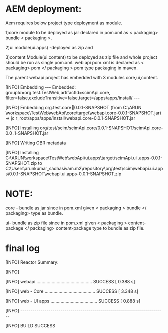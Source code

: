 AEM deployment:
================
Aem requires below project type deployment as module.

1)core module to be deployed as jar declared in pom.xml as < packaging> bundle < packaging >.

2)ui module(ui.apps) -deployed as zip and 

3)content Module(ui.content) to be deployed as zip file and
whole project should be run as single pom.xml.
web api pom.xml is declared as < packaging> pom </ packaging >  pom type packaging in maven.

The parent webapi project has embedded with 3 modules core,ui,content.


[INFO] Embedding --- Embedded: groupId=org.test.TestWeb,artifactId=scimApi.core,
filter=false,excludeTransitive=false,target=/apps/apps/install/ ---

[INFO] Embedding org.test.core:jar:0.0.1-SNAPSHOT (from C:\ARUN
\workspace\TestWeb\webApi\core\target\webapi.core-0.0.1-SNAPSHOT.jar) -> jc
r_root/apps/apps/install/webapi.core-0.0.1-SNAPSHOT.jar

[INFO] Installing org/test/scim/scimApi.core/0.0.1-SNAPSHOT/scimApi.core-0.0
.1-SNAPSHOT.jar

[INFO] Writing OBR metadata

[INFO] Installing C:\ARUN\workspace\TestWeb\webApi\ui.apps\target\scimApi.ui
.apps-0.0.1-SNAPSHOT.zip to C:\Users\arunkumar_sadhasivam\.m2\repository\org\test\scim\webapi.ui.apps\0.0.1-SNAPSHOT\webapi.ui.apps-0.0.1-SNAPSHOT.zip

NOTE:
=====

core - bundle as jar since in pom.xml given < packaging > bundle </ packaging> type as bundle.

ui- bundle as zip file since in pom.xml given < packaging > content-package </ packaging>  content-package type to bundle as zip file.

final log
==========

[INFO] Reactor Summary:

[INFO]

[INFO] webapi ............................................ SUCCESS [  0.388 s]

[INFO] web - Core ........................................ SUCCESS [  3.348 s]

[INFO] web - UI apps ..................................... SUCCESS [  0.888 s]

[INFO] ------------------------------------------------------------------------

[INFO] BUILD SUCCESS
